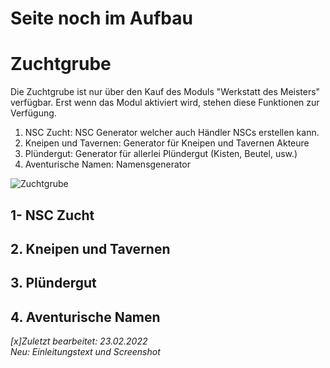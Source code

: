 # Seite noch im Aufbau

# Zuchtgrube
Die Zuchtgrube ist nur über den Kauf des Moduls "Werkstatt des Meisters" verfügbar. Erst wenn das Modul aktiviert wird, stehen diese Funktionen zur Verfügung.

1. NSC Zucht: NSC Generator welcher auch Händler NSCs erstellen kann.
2. Kneipen und Tavernen: Generator für Kneipen und Tavernen Akteure
3. Plündergut: Generator für allerlei Plündergut (Kisten, Beutel, usw.)
4. Aventurische Namen: Namensgenerator

![Zuchtgrube](https://raw.githubusercontent.com/Plushtoast/dsa5-foundryVTT-wiki/master/de/images/Zuchtgrube.jpg)

## 1- NSC Zucht

## 2. Kneipen und Tavernen

## 3. Plündergut

## 4. Aventurische Namen


*[x]Zuletzt bearbeitet: 23.02.2022*  
*Neu: Einleitungstext und Screenshot*
